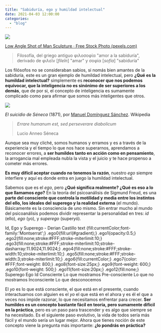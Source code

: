 ```yaml
---
title: "Sabiduría, ego y humildad intelectual"
date: 2021-04-03 12:00:00
categories: 
  - "blog"
---
```


![](images/pexels-photo-4046386-1000x667.jpg)

[Low Angle Shot of Man Sculpture · Free Stock Photo (pexels.com)](https://www.pexels.com/photo/low-angle-shot-of-man-sculpture-4046386/)

> Filosofía, del griego antiguo φιλοσοφία "amor a la sabiduría", derivado de φιλεῖν \[_fileîn_\] "amar" y σοφία \[_sofía_\] "sabiduría"

Los filósofos no se consideraban sabios, si nomás bien amantes de la sabiduría, este es un gran ejemplo de humildad intelectual, pero **¿Qué es la humildad intelectual?** simplemente es **reconocer que nos podemos equivocar, que la inteligencia no es sinónimo de ser superiores a los demás**, que de por si, el concepto de inteligencia es sumamente complicado como para afirmar que somos más inteligentes que otros.

![](images/1024px-Manuel_Dominguez_Sanchez_-_El_suicidio_de_Seneca-1000x599.jpg)

_El suicidio de Séneca_ (1871), por [Manuel Domínguez Sánchez](https://es.wikipedia.org/wiki/Manuel_Dom%C3%ADnguez_S%C3%A1nchez_(pintor)). Wikipedia

> _Errare humanum est, sed perseverare diabolicum_
> 
> Lucio Anneo Séneca

Aunque sea muy cliché, somos humanos y erramos y es a través de la experiencia y el tiempo lo que nos hace superarnos, aprendamos a reconocer errores, a **ser humildes tanto en acción como en pensamiento**, la arrogancia mal empleada nubla la vista y el juicio y te hace propenso a cometer más errores.

**Es muy difícil aceptar cuando no tenemos la razón**, nuestro _ego_ siempre interfiere y aquí es donde entra en juego la humildad intelectual.

Sabemos que es el _ego_, pero **¿Qué significa realmente? ¿Qué es eso a lo que llamamos _ego_?** En la teoría del psicoanálisis de Sigmund Freud, es una **parte del consciente que controla la motilidad y media entre los instintos del ello, los ideales del superego y la realidad externa** (el mundo). Básicamente es la consciencia de uno mismo. Sin entrar mucho al mundo del psicoanálisis podemos dividir representar la personalidad en tres: _id_ (ello), _ego_ (yo), y _superego_ (superyó).

Id, Ego y Superego - Derian Castillo text {fill:currentColor;font-family:'Montserrat';} .ego0{fill:url(#gradient);} .ego1{opacity:0.5;} .ego2{fill:none;stroke:#FFF;stroke-miterlimit:10;} .ego3{fill:none;stroke:#FFF;stroke-miterlimit:10;stroke-dasharray:11.9024,11.9024;} .ego4{fill:none;stroke:#FFF;stroke-width:10;stroke-miterlimit:10;} .ego5{fill:none;stroke:#FFF;stroke-width:3;stroke-miterlimit:10;} .ego6{fill:currentColor;} .ego7{color: #FFF;font-weight: 800;} .ego8{font-size:25px;} .ego9{font-weight: 600;} .ego10{font-weight: 500;} .ego11{font-size:20px;} .ego12{fill:none;} Superego Ego Id Consciente Lo que mostramos Pre-consciente Lo que no mostramos Inconsciente Lo que desconocemos

El _yo_ es lo que está consciente, el que está en el presente, cuando interactuamos con alguien es el _yo_ el que está en el ahora y es él el que a veces nos impide razonar, lo que necesitamos enfrentar para crecer. **Ser humildes es un concepto bastante fácil en teoría, pero sumamente difícil en la práctica**, pero es un paso para trascender y es algo que siempre se ha necesitado. Es el siguiente paso evolutivo, la vida de todos sería más fácil y el mundo sería un lugar mejor. Ahora que tienes noción de este concepto viene la pregunta más importante: **¿lo pondrás en práctica?**
